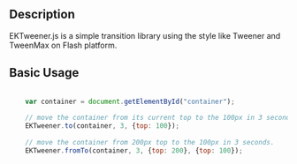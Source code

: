 Description
-----------
EKTweener.js is a simple transition library using the style like Tweener and TweenMax on Flash platform.

Basic Usage
-----------
```js
	
	var container = document.getElementById("container");
	
	// move the container from its current top to the 100px in 3 seconds.
	EKTweener.to(container, 3, {top: 100});
	
	// move the container from 200px top to the 100px in 3 seconds.
	EKTweener.fromTo(container, 3, {top: 200}, {top: 100});
	
```